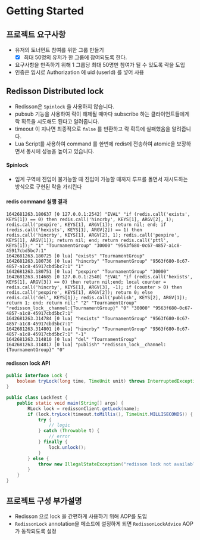# Getting Started

## 프로젝트 요구사항
- 유저의 토너먼트 참여를 위한 그룹 만들기
  - [x] 최대 50명의 유저가 한 그룹에 참여되도록 한다.
    
- 요구사항을 만족하기 위해 1 그룹당 최대 50명만 참여가 될 수 있도록 락을 도입
- 인증은 임시로 Authorization 에 uid (userId) 를 넣어 사용

## Redisson Distributed lock
- Redisson은 `Spinlock` 을 사용하지 않습니다.
- pubsub 기능을 사용하여 락이 해제될 때마다 subscribe 하는 클라이언트들에게 락 획득을 시도해도 된다고 알려줍니다.
- timeout 이 지나면 최종적으로 `false` 를 반환하고 락 획득에 실패했음을 알려줍니다.
- Lua Script를 사용하여 command 를 한번에 redis에 전송하여 atomic을 보장하면서 동시에 성능을 높이고 있습니다.

#### Spinlock
- 임계 구역에 진입이 불가능할 때 진입이 가능할 때까지 루프를 돌면서 재시도하는 방식으로 구현된 락을 가리킨다

#### redis command 실행 결과
```
1642681263.180637 [0 127.0.0.1:2542] "EVAL" "if (redis.call('exists', KEYS[1]) == 0) then redis.call('hincrby', KEYS[1], ARGV[2], 1); redis.call('pexpire', KEYS[1], ARGV[1]); return nil; end; if (redis.call('hexists', KEYS[1], ARGV[2]) == 1) then redis.call('hincrby', KEYS[1], ARGV[2], 1); redis.call('pexpire', KEYS[1], ARGV[1]); return nil; end; return redis.call('pttl', KEYS[1]);" "1" "TournamentGroup" "30000" "9563f680-0c67-4857-a1c8-45917cbd5bc7:1"
1642681263.180725 [0 lua] "exists" "TournamentGroup"
1642681263.180736 [0 lua] "hincrby" "TournamentGroup" "9563f680-0c67-4857-a1c8-45917cbd5bc7:1" "1"
1642681263.180751 [0 lua] "pexpire" "TournamentGroup" "30000"
1642681263.314685 [0 127.0.0.1:2540] "EVAL" "if (redis.call('hexists', KEYS[1], ARGV[3]) == 0) then return nil;end; local counter = redis.call('hincrby', KEYS[1], ARGV[3], -1); if (counter > 0) then redis.call('pexpire', KEYS[1], ARGV[2]); return 0; else redis.call('del', KEYS[1]); redis.call('publish', KEYS[2], ARGV[1]); return 1; end; return nil;" "2" "TournamentGroup" "redisson_lock__channel:{TournamentGroup}" "0" "30000" "9563f680-0c67-4857-a1c8-45917cbd5bc7:1"
1642681263.314784 [0 lua] "hexists" "TournamentGroup" "9563f680-0c67-4857-a1c8-45917cbd5bc7:1"
1642681263.314801 [0 lua] "hincrby" "TournamentGroup" "9563f680-0c67-4857-a1c8-45917cbd5bc7:1" "-1"
1642681263.314810 [0 lua] "del" "TournamentGroup"
1642681263.314817 [0 lua] "publish" "redisson_lock__channel:{TournamentGroup}" "0"
```

#### redisson lock  API
```java
public interface Lock {
    boolean tryLock(long time, TimeUnit unit) throws InterruptedException;
}

public class LockTest {
    public static void main(String[] args) {
        RLock lock = redissonClient.getLock(name);
        if (lock.tryLock(timeout.toMillis(), TimeUnit.MILLISECONDS)) {
            try {
                // logic
            } catch (Throwable t) {
                // error
            } finally {
                lock.unlock();
            }
        } else {
            throw new IllegalStateException("redisson lock not available");
        }
    }
}
```

## 프로젝트 구성 부가설명
- Redisson 으로 lock 을 간편하게 사용하기 위해 AOP를 도입
- `RedissonLock` annotation을 메소드에 설정하게 되면 `RedissonLockAdvice` AOP 가 동작되도록 설정
